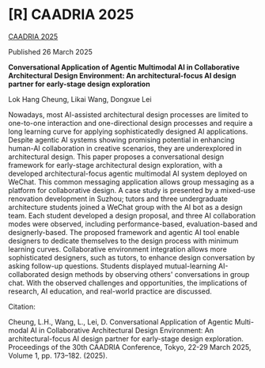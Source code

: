 # [R] CAADRIA 2025

[CAADRIA 2025](https://www.researchgate.net/publication/389754625_Conversational_Application_of_Agentic_Multimodal_AI_in_Collaborative_Architectural_Design_Environment_An_architectural-focus_AI_design_partner_for_early-stage_design_exploration)

Published 26 March 2025

**Conversational Application of Agentic Multimodal AI in Collaborative Architectural Design Environment: An architectural-focus AI design partner for early-stage design exploration**

Lok Hang Cheung, Likai Wang, Dongxue Lei

Nowadays, most AI-assisted architectural design processes are limited to one-to-one interaction and one-directional design processes and require a long learning curve for applying sophisticatedly designed AI applications. Despite agentic AI systems showing promising potential in enhancing human-AI collaboration in creative scenarios, they are underexplored in architectural design. This paper proposes a conversational design framework for early-stage architectural design exploration, with a developed architectural-focus agentic multimodal AI system deployed on WeChat. This common messaging application allows group messaging as a platform for collaborative design. A case study is presented by a mixed-use renovation development in Suzhou; tutors and three undergraduate architecture students joined a WeChat group with the AI bot as a design team. Each student developed a design proposal, and three AI collaboration modes were observed, including performance-based, evaluation-based and designerly-based. The proposed framework and agentic AI tool enable designers to dedicate themselves to the design process with minimum learning curves. Collaborative environment integration allows more sophisticated designers, such as tutors, to enhance design conversation by asking follow-up questions. Students displayed mutual-learning AI-collaborated design methods by observing others' conversations in group chat. With the observed challenges and opportunities, the implications of research, AI education, and real-world practice are discussed.

Citation:

Cheung, L.H., Wang, L., Lei, D. Conversational Application of Agentic Multi-modal AI in Collaborative Architectural Design Environment: An architectural-focus AI design partner for early-stage design exploration. Proceedings of the 30th CAADRIA Conference, Tokyo, 22-29 March 2025, Volume 1, pp. 173–182. (2025).
